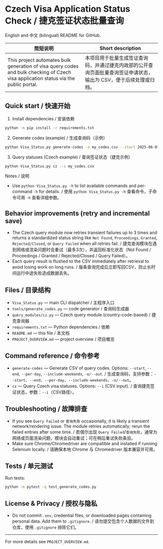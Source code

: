 

# Czech Visa Application Status Check / 捷克签证状态批量查询

English and 中文 (bilingual) README for GitHub.

简短说明 | Short description
---|---
This project automates bulk generation of visa query codes and bulk checking of Czech visa application status via the public portal. | 本项目用于批量生成签证查询码，并通过捷克内政部的公开查询页面批量查询签证申请状态，输出为 CSV，便于后续处理或归档。

## Quick start / 快速开始

1. Install dependencies / 安装依赖

```bash
python -m pip install -r requirements.txt
```

2. Generate codes (example) / 生成查询码（示例）

```bash
python Visa_Status.py generate-codes -o my_codes.csv --start 2025-06-01 --end 2025-08-15 --per-day 5
```

3. Query statuses (Czech example) / 查询签证状态（捷克示例）

```bash
python Visa_Status.py cz --i my_codes.csv
```

Notes / 说明
- Use `python Visa_Status.py -h` to list available commands and per-command `-h` for details. / 使用 `python Visa_Status.py -h` 查看命令，子命令可用 `-h` 查看详细参数。

## Behavior improvements (retry and incremental save)

- The Czech query module now retries transient failures up to 3 times and returns a standardized status string like `Not Found`, `Proceedings`, `Granted`, `Rejected/Closed`, or `Query Failed` when all retries fail. / 捷克查询模块在遇到网络或渲染问题时会重试（最多3次），并返回标准化状态（Not Found / Proceedings / Granted / Rejected/Closed / Query Failed）。
- Each query result is flushed to the CSV immediately after retrieval to avoid losing work on long runs. / 每条查询完成后立即写回CSV，防止长时间运行中途失败造成数据丢失。

## Files / 目录结构

- `Visa_Status.py` — main CLI dispatcher / 主程序入口
- `tools/generate_codes.py` — code generator / 查询码生成器
- `query_modules/cz.py` — Czech query module (country-code-based) / 捷克查询器
- `requirements.txt` — Python dependencies / 依赖
- `README.md` — this file / 本文档
- `PROJECT_OVERVIEW.md` — project overview / 项目概览

## Command reference / 命令参考

- `generate-codes` — Generate CSV of query codes. Options: `--start`, `--end`, `--per-day`, `--include-weekends`, `-o/--out`. / 生成查询码，支持参数：`--start`、`--end`、`--per-day`、`--include-weekends`、`-o/--out`。
- `cz` — Query Czech visa statuses. Options: `--i` (CSV input). / 查询捷克签证状态，参数：`--i`（CSV路径）。

## Troubleshooting / 故障排查

- If you see `Query Failed` or `查询失败` occasionally, it is likely a transient network/rendering issue. The module retries automatically; rerun the failed entries after some time. / 若偶尔出现 `Query Failed`/`查询失败`，通常为网络或页面渲染问题，模块会自动重试；可在稍后重试失败条目。
- Make sure Chrome/Chromedriver are compatible and installed if running Selenium locally. / 请确保本地 Chrome 与 Chromedriver 版本兼容并可用。

## Tests / 单元测试

Run tests:

```bash
python -m pytest -q test_generate_codes.py
```

## License & Privacy / 授权与隐私

- Do not commit `.env`, credential files, or downloaded pages containing personal data. Add them to `.gitignore`. / 请勿提交包含个人数据的文件到仓库，使用 `.gitignore` 排除它们。

---

For more details see `PROJECT_OVERVIEW.md`.
